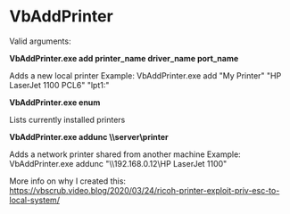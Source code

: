 # VbAddPrinter

Valid arguments:

**VbAddPrinter.exe add printer_name driver_name port_name**

Adds a new local printer 
Example: 
VbAddPrinter.exe add "My Printer" "HP LaserJet 1100 PCL6" "lpt1:"


**VbAddPrinter.exe enum**

Lists currently installed printers


**VbAddPrinter.exe addunc \\\\server\\printer**

Adds a network printer shared from another machine
Example:
VbAddPrinter.exe addunc "\\\\192.168.0.12\\HP LaserJet 1100"


More info on why I created this: https://vbscrub.video.blog/2020/03/24/ricoh-printer-exploit-priv-esc-to-local-system/
